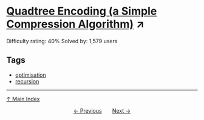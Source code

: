# [Quadtree Encoding (a Simple Compression Algorithm)](https://projecteuler.net/problem=287) ↗️

Difficulty rating: 40%
Solved by: 1,579 users
## Tags

- [optimisation](../tags/optimisation.md)
- [recursion](../tags/recursion.md)



---

[↑ Main Index](../README.md)


<div align=center><a href='286.md'>← Previous</a> &nbsp;&nbsp; &nbsp;&nbsp;  <a href='288.md'>Next →</a></div>
